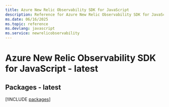 ```yaml
---
title: Azure New Relic Observability SDK for JavaScript
description: Reference for Azure New Relic Observability SDK for JavaScript
ms.date: 06/16/2025
ms.topic: reference
ms.devlang: javascript
ms.service: newrelicobservability
---
```

# Azure New Relic Observability SDK for JavaScript - latest
## Packages - latest
[!INCLUDE [packages](new-relic-observability-index.md)]